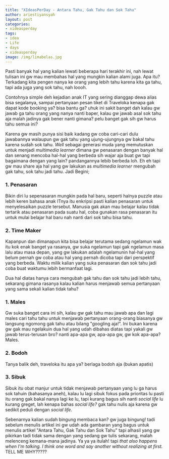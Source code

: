 ```yaml
---
title: "XIdeasPerDay - Antara Tahu, Gak Tahu dan Sok Tahu"
author: ariestiyansyah
layout: post
categories:
- xideasperday
tags:
- idea
- Life
- days
- xideasperday
image: /img/limabelas.jpg
---
```


Pasti banyak hal yang kalian lewati beberapa hari terakhir ini, nah lewat tulisan ini gw mau membahas hal yang mungkin kalian alami juga. Apa itu? Terkadang kita pengen nanya ke orang yang lebih tahu karena kita ga tahu, tapi ada juga yang sok tahu, nah loooh.

Contohnya simple deh kejadian anak IT yang sering dianggap dewa alias bisa segalanya, sampai pertanyaan pesan tiket di Traveloka kenapa gak dapat kode booking ya? bisa bantu ga? uhuk ini sakit banget dah kalau gw jawab ga tahu orang yang nanya nanti baper, kalau gw jawab asal sok tahu aja malah jadinya gak bener nanti gimana? pelu banget gak sih gw harus tahu semua ini?

Karena gw masih punya sisi baik kadang gw coba cari-cari dulu jawabannya walaupun gw gak tahu yang ujung-ujungnya gw bakal tahu karena sudah sok tahu. *Well* sebagai generasi muda yang memutuskan untuk menjadi *multimedia learner* dimana gw penasaran dengan banyak hal dan senang mencoba hal-hal yang berbeda sih wajar aja buat gw tapi bagaimana dengan yang lain? pandangannya lebib berbeda loh. Eh eh tapi gw mau share aja hal yang gw lakukan as *multimedia learner* mengubah gak tahu, sok tahu jadi tahu. Jadi Begini;

### 1. Penasaran

Bikin diri lu sepenasaran mungkin pada hal baru, seperti halnya puzzle atau lebih keren bahasa anak ITnya itu enkripsi pasti kalian penasaran untuk menyelesaikan puzzle tersebut. Manusia gak akan mau belajar kalau tidak tertarik atau penasaran pada suatu hal, coba gunakan rasa penasaran itu untuk mulai belajar hal baru nah nanti dari sok tahu bisa tahu.

### 2. Time Maker

Kapanpun dan dimanapun kita bisa belajar terutama sedang ngelamun wak itu kok enak banget ya rasanya, gw suka ngelamun tapi gak ngelamun masa lalu atau masa depan, yang gw lakukan adalah ngelamunin hal-hal yang belum pernah gw coba atau hal yang pernah dicoba tapi dari perspektif yang berbeda. Waktu milik kalian yang suka penasaran dan sok tahu jadi coba buat waktumu lebih bermanfaat lagi.

Dua hal diatas hanya cara mengubah gak tahu dan sok tahu jadi lebih tahu, sekarang gimana rasanya kalau kalian harus menjawab semua pertanyaan yang sama sekali kalian tidak tahu? 

### 1. Males	

Gw suka banget cara ini sih, kalau gw gak tahu mau jawab apa dan lagi males cari tahu tahu untuk menjawab pertanyaan orang-orang biasanya gw langsung ngomong gak tahu atau bilang "googling aja!". Ini bukan karena gw gak mau ngelakuin dua hal yang udah dibahas diatas tapi yakali gw jawab terus-terusan bro? nanti apa-apa gw, apa-apa gw, gw kok apa-apa? Males.

### 2. Bodoh

Tanya balik deh, traveloka itu apa ya? berlaga bodoh aja (bukan apatis)

### 3. Sibuk

Sibuk itu obat manjur untuk tidak menjawab pertanyaan yang lu ga harus sok tahuin (bahasanya aneh), kalau lu lagi sibuk fokus pada prioritas lu pasti itu orang gak bakal nanya lagi ke lu, tapi kurang bagus sih nanti *social life* lu kurang greget, lah kenapa bahas *social life?* gak tahu nulis aja karena gw sedikit peduli dengan *social life*.

Sebenarnya kalian sudah bingung membaca kan? gw juga bingung! tadi sebelum menulis artikel ini gw udah ada gambaran yang bagus untuk menulis artikel "Antara Tahu, Gak Tahu dan Sok Tahu" tapi alhasil yang gw pikirkan tadi tidak sama dengan yang sedang gw tulis sekarang, malah melenceng kemana-mana jadinya. Ya ya ya itulah! tapi *that also happens when I'm talking. I think one word and say another without realizing at first.* TELL ME WHY?????